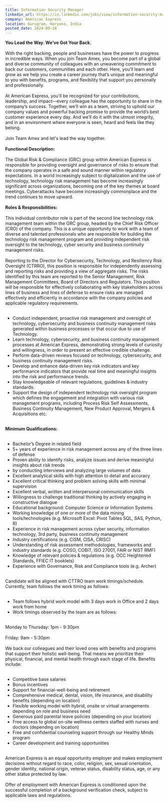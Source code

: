 ```yaml
---
title: Information Security Manager
linkedin_url: https://in.linkedin.com/jobs/view/information-security-manager-at-american-express-4019460360?position=2&pageNum=5&refId=R7Sq0DXDdHZl5OkVqOIlAQ%3D%3D&trackingId=m5t33mRNU29XVTOJ3SVRuw%3D%3D
company: American Express
location: Gurugram, Haryana, India
posted_date: 2024-09-28
---
```


<div class="description__text description__text--rich">
<section class="show-more-less-html" data-max-lines="5">
<div class="show-more-less-html__markup show-more-less-html__markup--clamp-after-5 relative overflow-hidden">
<strong>You Lead the Way. We’ve Got Your Back.<br/><br/></strong>With the right backing, people and businesses have the power to progress in incredible ways. When you join Team Amex, you become part of a global and diverse community of colleagues with an unwavering commitment to back our customers, communities and each other. Here, you’ll learn and grow as we help you create a career journey that’s unique and meaningful to you with benefits, programs, and flexibility that support you personally and professionally.<br/><br/>At American Express, you’ll be recognized for your contributions, leadership, and impact—every colleague has the opportunity to share in the company’s success. Together, we’ll win as a team, striving to uphold our company values and powerful backing promise to provide the world’s best customer experience every day. And we’ll do it with the utmost integrity, and in an environment where everyone is seen, heard and feels like they belong.<br/><br/>Join Team Amex and let's lead the way together.<br/><br/><strong>Functional Description:<br/><br/></strong>The Global Risk &amp; Compliance (GRC) group within American Express is responsible for providing oversight and governance of risks to ensure that the company operates in a safe and sound manner within regulatory expectations. In a world increasingly subject to digitalization and the use of technology, technology risk management has become increasingly significant across organizations, becoming one of the key themes at board meetings. Cyberattacks have become increasingly commonplace and the trend continues to move upward.<br/><br/><strong>Roles &amp; Responsibilities:<br/><br/></strong>This individual contributor role is part of the second line technology risk management team within the GRC group, headed by the Chief Risk Officer (CRO) of the company. This is a unique opportunity to work with a team of diverse and talented professionals who are responsible for building the technology risk management program and providing independent risk oversight to the technology, cyber security and business continuity management risks.<br/><br/>Reporting to the Director for Cybersecurity, Technology, and Resiliency Risk Oversight (CTRRO), this position is responsible for independently assessing and reporting risks and providing a view of aggregate risks. The risks identified by this team are reported to the Senior Management, Risk Management Committees, Board of Directors and Regulators. This position will be responsible for effectively collaborating with key stakeholders across lines of business and lines of defense to ensure risks are managed effectively and efficiently in accordance with the company policies and applicable regulatory requirements.<br/><br/><ul><li>Conduct independent, proactive risk management and oversight of technology, cybersecurity and business continuity management risks generated within business processes or that occur due to use of Technology.</li><li>Learn technology, cybersecurity, and business continuity management processes at American Express, demonstrating strong levels of curiosity and willingness, in order to present an effective credible challenge. </li><li>Perform data-driven reviews focused on technology, cybersecurity, and business continuity management risks.</li><li>Develop and enhance data-driven key risk indicators and key performance indicators that provide real time and meaningful insights into the risk and performance trends.</li><li>Stay knowledgeable of relevant regulations, guidelines &amp; industry standards.</li><li>Support the design of independent technology risk oversight program which defines the engagement and integration with various risk management programs, including Process Risk Self Assessments, Business Continuity Management, New Product Approval, Mergers &amp; Acquisitions etc.<br/><br/></li></ul><strong>Minimum Qualifications: <br/><br/></strong><ul><li>Bachelor’s Degree in related field</li><li>5+ years of experience in risk management across any of the three lines of defense</li><li>Proven ability to identify risks, analyze issues and derive meaningful insights about risk trends</li><li>by conducting interviews and analyzing large volumes of data</li><li>Excellent analytical skills with high attention to detail and accuracy</li><li>Excellent critical thinking and problem solving skills with minimal supervision</li><li>Excellent verbal, written and interpersonal communication skills</li><li>Willingness to challenge traditional thinking by actively engaging in constructive dialogue </li><li>Educational background: Computer Science or Information Systems </li><li>Working knowledge of one or more of the data mining tools/technologies (e.g. Microsoft Excel: Pivot Tables SQL, SAS, Python, R)</li><li>Experience in risk management across cyber security, information technology, 3rd party, business continuity management</li><li>Industry certifications (e.g. CISM, CISA, CRISC)</li><li>Understanding of risk assessment methodologies, frameworks and industry standards (e.g. COSO, COBIT, ISO 27001, FAIR or NIST RMF)</li><li>Knowledge of relevant policies &amp; regulations (e.g. OCC Heightened Standards, FFIEC IT booklets)</li><li> Experience with Governance, Risk and Compliance tools (e.g. Archer)<br/><br/></li></ul>Candidate will be aligned with CTTRO team work timings/schedule. Currently, team follows the work timing as follows:<br/><br/><ul><li> Team follows hybrid work model with 3 days work in Office and 2 days work from home</li><li> Work timings observed by the team are as follows:<br/><br/></li></ul>Monday to Thursday: 1pm - 9:30pm<br/><br/>Friday: 9am - 5:30pm<br/><br/>We back our colleagues and their loved ones with benefits and programs that support their holistic well-being. That means we prioritize their physical, financial, and mental health through each stage of life. Benefits include:<br/><br/><ul><li>Competitive base salaries </li><li>Bonus incentives </li><li>Support for financial-well-being and retirement </li><li>Comprehensive medical, dental, vision, life insurance, and disability benefits (depending on location) </li><li>Flexible working model with hybrid, onsite or virtual arrangements depending on role and business need </li><li>Generous paid parental leave policies (depending on your location) </li><li>Free access to global on-site wellness centers staffed with nurses and doctors (depending on location) </li><li>Free and confidential counseling support through our Healthy Minds program </li><li>Career development and training opportunities<br/><br/></li></ul>American Express is an equal opportunity employer and makes employment decisions without regard to race, color, religion, sex, sexual orientation, gender identity, national origin, veteran status, disability status, age, or any other status protected by law.<br/><br/>Offer of employment with American Express is conditioned upon the successful completion of a background verification check, subject to applicable laws and regulations.
        </div>


<!-- --> </section>
</div>
